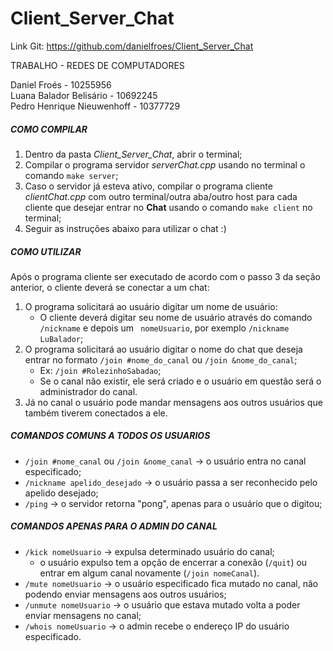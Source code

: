 # Client_Server_Chat


Link Git:
https://github.com/danielfroes/Client_Server_Chat

TRABALHO - REDES DE COMPUTADORES

Daniel Froés - 10255956<br>
Luana Balador Belisário - 10692245<br>
Pedro Henrique Nieuwenhoff - 10377729

##### COMO COMPILAR

1. Dentro da pasta _Client_Server_Chat_, abrir o terminal;
2. Compilar o programa servidor _serverChat.cpp_ usando no terminal o comando ```make server```;
3. Caso o servidor já esteva ativo, compilar o programa cliente _clientChat.cpp_ com outro terminal/outra aba/outro host para cada cliente que desejar entrar no **Chat** usando o comando ```make client``` no terminal;
4. Seguir as instruções abaixo para utilizar o chat :)

##### COMO UTILIZAR
Após o programa cliente ser executado de acordo com o passo 3 da seção anterior, o cliente deverá se conectar a um chat:
1. O programa solicitará ao usuário digitar um nome de usuário:
   - O cliente deverá digitar seu nome de usuário através do comando ```/nickname``` e depois um ``` nomeUsuario```, por exemplo ```/nickname LuBalador```;
2. O programa solicitará ao usuário digitar o nome do chat que deseja entrar no formato ```/join #nome_do_canal``` ou ```/join &nome_do_canal```;
   - Ex: ```/join #RolezinhoSabadao```;
   - Se o canal não existir, ele será criado e o usuário em questão será o administrador do canal.
3. Já no canal o usuário pode mandar mensagens aos outros usuários que também tiverem conectados a ele.

##### COMANDOS COMUNS A TODOS OS USUARIOS
- ```/join #nome_canal``` ou ```/join &nome_canal``` -> o usuário entra no canal especificado;
- ```/nickname apelido_desejado``` -> o usuário passa a ser reconhecido pelo apelido desejado;
- ```/ping``` -> o servidor retorna "pong", apenas para o usuário que o digitou;

##### COMANDOS APENAS PARA O ADMIN DO CANAL
- ```/kick nomeUsuario``` -> expulsa determinado usuário do canal;
  - o usuário expulso tem a opção de encerrar a conexão (```/quit```) ou entrar em algum canal novamente (```/join nomeCanal```).
- ```/mute nomeUsuario``` -> o usuário especificado fica mutado no canal, não podendo enviar mensagens aos outros usuários;
- ```/unmute nomeUsuario``` -> o usuário que estava mutado volta a poder enviar mensagens no canal;
- ```/whois nomeUsuario``` -> o admin recebe o endereço IP do usuário especificado.
